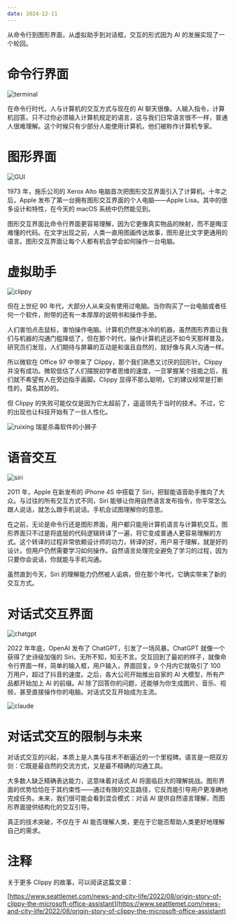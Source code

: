 ```yaml
---
date: 2024-12-11
---
```


从命令行到图形界面，从虚拟助手到对话框，交互的形式因为 AI 的发展实现了一个轮回。

# 命令行界面

![terminal](assets/terminal-tuya.webp)

在命令行时代，人与计算机的交互方式与现在的 AI 聊天很像。人输入指令，计算机回答。只不过你必须输入计算机规定的语言，这与我们日常语言很不一样，普通人很难理解。这个时候只有少部分人能使用计算机，他们被称作计算机专家。

# 图形界面

![GUI](assets/gui-tuya.webp)

1973 年，施乐公司的 Xerox Alto 电脑首次把图形交互界面引入了计算机。十年之后，Apple 发布了第一台拥有图形交互界面的个人电脑——Apple Lisa。其中的很多设计和特性，在今天的 macOS 系统中仍然能见到。

图形交互界面比命令行界面更容易理解，因为它更像真实物品的映射，而不是晦涩难懂的代码。在文字出现之前，人类一直用图画传达故事，图形是比文字更通用的语言。图形交互界面让每个人都有机会学会如何操作一台电脑。

# 虚拟助手

![clippy](assets/clippy-tuya.webp)

但在上世纪 90 年代，大部分人从来没有使用过电脑。当你购买了一台电脑或者任何一个软件，附带的还有一本厚厚的说明书和操作手册。

人们害怕点击鼠标，害怕操作电脑。计算机仍然是冰冷的机器。虽然图形界面让我们与机器的沟通门槛降低了，但在那个时代，操作计算机还远不如今天那样普及。研究员们发现，人们期待与屏幕的互动是和谐且自然的，就好像与真人沟通一样。

所以微软在 Office 97 中带来了 Clippy，那个我们熟悉又讨厌的回形针。Clippy 并没有成功。微软低估了人们摆脱初学者思维的速度，一旦掌握某个技能之后，我们就不希望有人在旁边指手画脚。Clippy 显得不那么聪明，它的建议经常是打断性的，莫名其妙的。

但 Clippy 的失败可能仅仅是因为它太超前了，遥遥领先于当时的技术。不过，它的出现也让科技开始有了一丝人性化。

![ruixing](assets/ruixing-tuya.webp)
瑞星杀毒软件的小狮子

# 语音交互

![siri](assets/siri-tuya.webp)

2011 年，Apple 在新发布的 iPhone 4S 中搭载了 Siri，把智能语音助手推向了大众。与过往的所有交互方式不同，Siri 能够让你用自然语言发布指令，你平常怎么跟人说话，就怎么跟手机说话。手机会试图理解你的意思。

在之前，无论是命令行还是图形界面，用户都只能用计算机语言与计算机交互。图形界面只不过是将底层的代码逻辑转译了一遍，将它变成普通人更容易理解的方式。这个转译的过程非常依赖设计师的功力，转译的好，用户易于理解，就是好的设计。但用户仍然需要学习如何操作。自然语言处理完全避免了学习的过程，因为只要你会说话，你就能与手机沟通。

虽然直到今天，Siri 的理解能力仍然被人诟病，但在那个年代，它确实带来了新的交互方式。

# 对话式交互界面

![chatgpt](assets/chatgpt-tuya.webp)

2022 年年底，OpenAI 发布了 ChatGPT，引发了一场风暴。ChatGPT 就像一个获得了史诗级加强的 Siri，无所不知，知无不言。交互回到了最初的样子，就像命令行界面一样，简单的输入框，用户输入，界面回复。9 个月内它就吸引了 100 万用户，超过了抖音的速度。之后，各大公司开始推出自家的 AI 大模型，所有产品都开始加上 AI 的前缀。AI 除了回答你的问题，还能够为你生成图片、音乐、视频，甚至直接操作你的电脑。对话式交互开始成为主流。

![claude](assets/claude-tuya.webp)

# 对话式交互的限制与未来

对话式交互的兴起，本质上是人类与技术不断逼近的一个里程碑。语言是一把双刃剑：它既是最自然的交流方式，又是最不精确的沟通工具。

大多数人缺乏精确表达能力，这意味着对话式 AI 将面临巨大的理解挑战。图形界面的优势恰恰在于其约束性——通过有限的交互路径，它反而能引导用户更准确地完成任务。未来，我们很可能会看到混合模式：对话 AI 提供自然语言理解，而图形界面提供结构化的交互引导。

真正的技术突破，不仅在于 AI 能否理解人类，更在于它能否帮助人类更好地理解自己的需求。

# 注释

关于更多 Clippy 的故事，可以阅读这篇文章：

[https://www.seattlemet.com/news-and-city-life/2022/08/origin-story-of-clippy-the-microsoft-office-assistant](https://www.seattlemet.com/news-and-city-life/2022/08/origin-story-of-clippy-the-microsoft-office-assistant)
